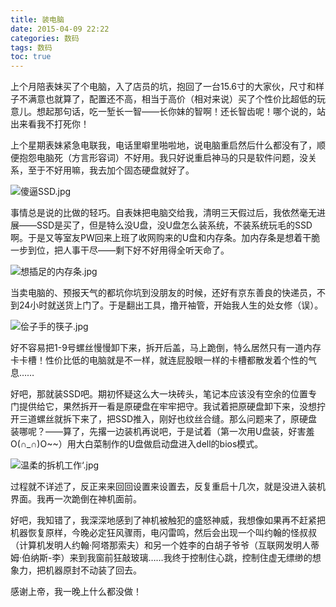 ```yaml
---
title: 装电脑
date: 2015-04-09 22:22
categories: 数码
tags: 数码
toc: true
---
```

上个月陪表妹买了个电脑，入了店员的坑，抱回了一台15.6寸的大家伙，尺寸和样子不满意也就算了，配置还不高，相当于高价（相对来说）买了个性价比超低的玩意儿。想起那句话，吃一堑长一智——长你妹的智啊！还长智齿呢！哪个说的，站出来看我不打死你！

上个星期表妹紧急电联我，电话里噼里啪啦地，说电脑重启然后什么都没有了，顺便抱怨电脑死（方言形容词）不好用。我只好说重启神马的只是软件问题，没关系，至于不好用嘛，我去加个固态硬盘就好了。

![傻逼SSD.jpg](http://upload-images.jianshu.io/upload_images/29336-d9de2ee72daf354b.jpg)

事情总是说的比做的轻巧。自表妹把电脑交给我，清明三天假过后，我依然毫无进展——SSD是买了，但是特么没U盘，没U盘怎么装系统，不装系统玩毛的SSD啊。于是又等室友PW回来上班了收网购来的U盘和内存条。加内存条是想着干脆一步到位，把人事干尽——剩下好不好用得全听天命了。

![想插足的内存条.jpg](http://upload-images.jianshu.io/upload_images/29336-c6352af489ec9b2d.jpg)

当卖电脑的、预报天气的都坑你坑到没朋友的时候，还好有京东善良的快递员，不到24小时就送货上门了。于是翻出工具，撸开袖管，开始我人生的处女修（误）。

![侩子手的筷子.jpg](http://upload-images.jianshu.io/upload_images/29336-0ed69d8830edd39e.jpg)

好不容易把1-9号螺丝慢慢卸下来，拆开后盖，马上跪倒，特么居然只有一道内存卡卡槽！性价比低的电脑就是不一样，就连屁股眼一样的卡槽都散发着个性的气息……

好吧，那就装SSD吧。期初怀疑这么大一块砖头，笔记本应该没有空余的位置专门提供给它，果然拆开一看是原硬盘在牢牢把守。我试着把原硬盘卸下来，没想拧开三道螺丝就拆下来了，把SSD推入，刚好也纹丝合缝。那么问题来了，原硬盘装哪呢？——算了，先撂一边装机再说吧，于是试着（第一次用U盘装，好害羞O(∩_∩)O~~）用大白菜制作的U盘做启动盘进入dell的bios模式。

![温柔的拆机工作‘.jpg](http://upload-images.jianshu.io/upload_images/29336-883dfa416e1bffef.jpg)

过程就不详述了，反正来来回回设置来设置去，反复重启十几次，就是没进入装机界面。我再一次跪倒在神机面前。

好吧，我知错了，我深深地感到了神机被触犯的盛怒神威，我想像如果再不赶紧把机器恢复原样，今晚必定狂风骤雨，电闪雷鸣，然后会出现一个叫约翰的怪叔叔（计算机发明人约翰·阿塔那索夫）和另一个姓李的白胡子爷爷（互联网发明人蒂姆·伯纳斯-李）来到我窗前狂敲玻璃……我终于控制住心跳，控制住虚无缥缈的想象力，把机器原封不动装了回去。

感谢上帝，我一晚上什么都没做！

